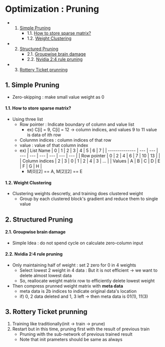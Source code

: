 # Optimization : Pruning

<!-- vscode-markdown-toc -->
* 1. [Simple Pruning](#SimplePruning)
		* 1.1. [How to store sparse matrix?](#Howtostoresparsematrix)
		* 1.2. [Weight Clustering](#WeightClustering)
* 2. [Structured Pruning](#StructuredPruning)
		* 2.1. [Groupwise brain damage](#Groupwisebraindamage)
		* 2.2. [Nvidia 2:4 rule pruning](#Nvidia2:4rulepruning)
* 3. [Rottery Ticket prunning](#RotteryTicketprunning)

<!-- vscode-markdown-toc-config
	numbering=true
	autoSave=true
	/vscode-markdown-toc-config -->
<!-- /vscode-markdown-toc -->

##  1. <a name='SimplePruning'></a>Simple Pruning
- Zero-skipping : make small value weight as 0
####  1.1. <a name='Howtostoresparsematrix'></a>How to store sparse matrix?
- Using three list
  - Row pointer : Indicate boundary of column and value list
    - ex) C[i] = 9, C[i] = 12 -> column indices, and values 9 to 11 value is data of ith row
  - Colunmn indices : column indices of that row
  - value : value of that column index
  - ex)
    | List Name      | 0   | 1   | 2   | 3   | 4   | 5   | 6   | 7   |
    | -------------- | --- | --- | --- | --- | --- | --- | --- | --- |
    | Row pointer    | 0   | 2   | 4   | 6   | 7   | 10  | 13  |     |
    | Column indices | 2   | 3   | 0   | 1   | 2   | 4   | 3   | ... |
    | Values         | A   | B   | C   | D   | E   | F   | G   | H   |
    - M[0][2] == A, M[2][2] == E

####  1.2. <a name='WeightClustering'></a>Weight Clustering
- Clustering weights descretly, and training does clustered weight
  - Group by each clustered block's gradient and reduce them to single value

##  2. <a name='StructuredPruning'></a>Structured Pruning

####  2.1. <a name='Groupwisebraindamage'></a>Groupwise brain damage
- Simple Idea : do not spend cycle on calculate zero-column input

####  2.2. <a name='Nvidia2:4rulepruning'></a>Nvidia 2:4 rule pruning
- Only maintaining half of weight : set 2 zero for 0 in 4 weights
  - Select lowest 2 weight in 4 data : But it is not efficient &rarr; we want to delete almost lowest data
  - So, reallocate weight matrix row to efficiently delete lowest weight
- Then compress prunned weight matrix with **meta data**
  - meta data is 2b indices to indicate original data's location
  - if) 0, 2 data deleted and 1, 3 left &rarr; then meta data is 01(1), 11(3)

##  3. <a name='RotteryTicketprunning'></a>Rottery Ticket prunning
1. Training like traditionally(init &rarr; train &rarr; prune)
2. Restart but in this time, pruning first with the result of previous train
   - Pruning with the sub-network of previous trained result
   - Note that init prameters should be same as always